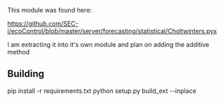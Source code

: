 This module was found here:

https://github.com/SEC-i/ecoControl/blob/master/server/forecasting/statistical/Choltwinters.pyx

I am extracting it into it's own module and plan on adding the additive method

Building
--------

pip install -r requirements.txt
python setup.py build_ext --inplace
